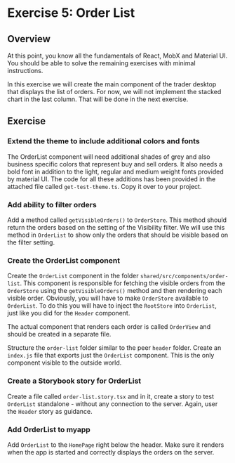 Exercise 5: Order List
======================

Overview
--------
At this point, you know all the fundamentals of React, MobX and Material UI. You should be able to solve the remaining exercises with minimal instructions.

In this exercise we will create the main component of the trader desktop that displays the list of orders. For now, we will not implement the stacked chart in the last column. That will be done in the next exercise.

Exercise
--------
### Extend the theme to include additional colors and fonts
The OrderList component will need additional shades of grey and also business specific colors that represent buy and sell orders. It also needs a bold font in addition to the light, regular and medium weight fonts provided by material UI. The code for all these additions has been provided in the attached file called `get-test-theme.ts`. Copy it over to your project.

### Add ability to filter orders
Add a method called `getVisibleOrders()` to `OrderStore`. This method should return the orders based on the setting of the Visibility filter. We will use this method in `OrderList` to show only the orders that should be visible based on the filter setting.

### Create the OrderList component
Create the `OrderList` component in the folder `shared/src/components/order-list`. This component is responsible for fetching the visible orders from the `OrderStore` using the `getVisibleOrders()` method and then rendering each visible order. Obviously, you will have to make `OrderStore` available to `OrderList`. To do this you will have to inject the `RootStore` into `OrderList`, just like you did for the `Header` component.

The actual component that renders each order is called `OrderView` and should be created in a separate file.

Structure the `order-list` folder similar to the peer `header` folder. Create an `index.js` file that exports just the `OrderList` component. This is the only component visible to the outside world.

### Create a Storybook story for OrderList
Create a file called `order-list.story.tsx` and in it, create a story to test `OrderList` standalone - without any connection to the server. Again, user the `Header` story as guidance.

### Add OrderList to myapp
Add `OrderList` to the `HomePage` right below the header. Make sure it renders when the app is started and correctly displays the orders on the server.
